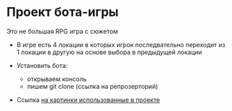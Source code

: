 # Проект бота-игры
Это не большая RPG игра с сюжетом

- В игре есть 4 локации в которых игрок последвательно переходит из 1 локации в другую на основе выбора в предыдущей локации

- Установить бота:
  - открываем консоль
  - пишем git clone (ссылка на репрозерторий)

- Ссылка [на картинки использованные в проекте](https://drive.google.com/drive/folders/1MIrQWyQq8hKmngWteyTIojiUSVdGuow1?usp=drive_link)
